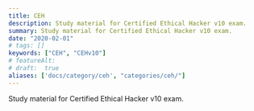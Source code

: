 ```yaml
---
title: CEH
description: Study material for Certified Ethical Hacker v10 exam.
summary: Study material for Certified Ethical Hacker v10 exam.
date: "2020-02-01"
# tags: []
keywords: ["CEH", "CEHv10"]
# featureAlt:
# draft:  true
aliases: ['docs/category/ceh', "categories/ceh/"]
---
```


Study material for Certified Ethical Hacker v10 exam.